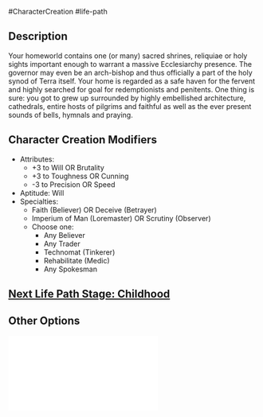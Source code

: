 #CharacterCreation #life-path 
## Description
Your homeworld contains one (or many) sacred shrines, reliquiae or holy sights important enough to warrant a massive Ecclesiarchy presence. The governor may even be an arch-bishop and thus officially a part of the holy synod of Terra itself. 
Your home is regarded as a safe haven for the fervent and highly searched for goal for redemptionists and penitents.
One thing is sure: you got to grew up surrounded by highly embellished architecture, cathedrals, entire hosts of pilgrims and faithful as well as the ever present sounds of bells, hymnals and praying.

## Character Creation Modifiers
- Attributes: 
	- +3 to Will OR Brutality
	- +3 to Toughness OR Cunning
	- -3 to Precision OR Speed
- Aptitude: Will
- Specialties:
	- Faith (Believer) OR Deceive (Betrayer)
	- Imperium of Man (Loremaster) OR Scrutiny (Observer)
	- Choose one:
		- Any Believer
		- Any Trader
		- Technomat (Tinkerer)
		- Rehabilitate (Medic)
		- Any Spokesman

## [Next Life Path Stage: Childhood](</LifePath/Childhood/Childhood.md>)

## Other Options
![](</LifePath/Homeworld/List of Homeworlds.md>)